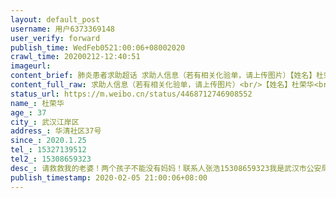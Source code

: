 ```yaml
---
layout: default_post
username: 用户6373369148
user_verify: forward
publish_time: WedFeb0521:00:06+08002020
crawl_time: 20200212-12:40:51
imageurl: 
content_brief: 肺炎患者求助超话 求助人信息（若有相关化验单，请上传图片）【姓名】杜荣华【年龄】37【所在城市】武汉江岸区【所在小区、社区】华清社区37号【患病时间】2020.1.25【联系方式】15327139512【其他紧急联系人】15308659323【病情描述】请救救我的老婆！两个孩子不能没有妈妈！联系人 张浩 ...全文
content_full_raw: 求助人信息（若有相关化验单，请上传图片）<br/>【姓名】杜荣华<br/>【年龄】37<br/>【所在城市】武汉江岸区<br/>【所在小区、社区】华清社区37号<br/>【患病时间】2020.1.25<br/>【联系方式】15327139512<br/>【其他紧急联系人】15308659323<br/>【病情描述】<br/>请救救我的老婆！两个孩子不能没有妈妈！联系人张浩15308659323<br/>我是武汉市公安局轨道分局的一名线上辅警，我和我老婆现在住在江岸区华清社区37号。1月25日-31日，我老婆持续发热。2月1号，我和老婆到武汉市中医医院拍ct，肺部均有感染，我老婆比我严重，是双肺感染，肺部为磨玻璃状。情况每天都在恶化。现在两个孩子在硚口区天顺园小十组我父母那里，一个4岁，一个8岁，我的父母身体也都不好。老婆做的试剂盒，现在结果遥遥无期。听说就算确诊结果出来也很难入院治疗。目前老婆已经持续发烧10天，身体状况越来越差，呼吸也开始困难。我已经走投无路，恳请社会人士的帮助，两个孩子还那么的天真，并不知道现在疫情的严重。不想孩子这么小就失去妈妈。我恳请大家，没能力照顾好自己的老婆，我非常的自责。希望我老婆能尽快入院治疗，恳请大家想想办法能帮我们家庭一把，感激不尽，我实在是没有办法了。<adata-url="http://t.cn/R2WxQOQ"href="http://weibo.com/p/1001018008642010000000000"data-hide=""><spanclass='url-icon'><imgstyle='width:1rem;height:1rem'src='https://h5.sinaimg.cn/upload/2015/09/25/3/timeline_card_small_location_default.png'></span><spanclass="surl-text">武汉</span></a>
status_url: https://m.weibo.cn/status/4468712746908552
name_: 杜荣华
age_: 37
city_: 武汉江岸区
address_: 华清社区37号
since_: 2020.1.25
tel_: 15327139512
tel2_: 15308659323
desc_: 请救救我的老婆！两个孩子不能没有妈妈！联系人张浩15308659323我是武汉市公安局轨道分局的一名线上辅警，我和我老婆现在住在江岸区华清社区37号。1月25日-31日，我老婆持续发热。2月1号，我和老婆到武汉市中医医院拍ct，肺部均有感染，我老婆比我严重，是双肺感染，肺部为磨玻璃状。情况每天都在恶化。现在两个孩子在硚口区天顺园小十组我父母那里，一个4岁，一个8岁，我的父母身体也都不好。老婆做的试剂盒，现在结果遥遥无期。听说就算确诊结果出来也很难入院治疗。目前老婆已经持续发烧10天，身体状况越来越差，呼吸也开始困难。我已经走投无路，恳请社会人士的帮助，两个孩子还那么的天真，并不知道现在疫情的严重。不想孩子这么小就失去妈妈。我恳请大家，没能力照顾好自己的老婆，我非常的自责。希望我老婆能尽快入院治疗，恳请大家想想办法能帮我们家庭一把，感激不尽，我实在是没有办法了。<adata-url="http//t.cn/R2WxQOQ"href="http//weibo.com/p/1001018008642010000000000"data-hide=""><spanclass='url-icon'><imgstyle='width1rem;height1rem'src='https//h5.sinaimg.cn/upload/2015/09/25/3/timeline_card_small_location_default.png'></span><spanclass="surl-text">武汉</span></a>
publish_timestamp: 2020-02-05 21:00:06+08:00
---
```

